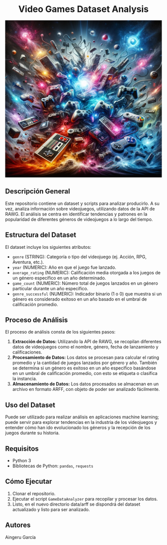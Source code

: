 <div align="center">
  <h1>Video Games Dataset Analysis</h1>
</div>
<div align="center">
  <img src="images/controles.png" width="600" alt="Controles">
</div>

## Descripción General
Este repositorio contiene un dataset y scripts para analizar producirlo. A su vez, analiza información sobre videojuegos, utilizando datos de la API de RAWG. El análisis se centra en identificar tendencias y patrones en la popularidad de diferentes géneros de videojuegos a lo largo del tiempo.

## Estructura del Dataset
El dataset incluye los siguientes atributos:

- `genre` (STRING): Categoría o tipo del videojuego (ej. Acción, RPG, Aventura, etc.).
- `year` (NUMERIC): Año en que el juego fue lanzado.
- `average_rating` (NUMERIC): Calificación media otorgada a los juegos de un género específico en un año determinado.
- `game_count` (NUMERIC): Número total de juegos lanzados en un género particular durante un año específico.
- `genre_successful` (NUMERIC): Indicador binario (1 o 0) que muestra si un género es considerado exitoso en un año basado en el umbral de calificación promedio.

## Proceso de Análisis
El proceso de análisis consta de los siguientes pasos:

1. **Extracción de Datos:** Utilizando la API de RAWG, se recopilan diferentes datos de videojuegos como el nombre, género, fecha de lanzamiento y calificaciones.
2. **Procesamiento de Datos:** Los datos se procesan para calcular el rating promedio y la cantidad de juegos lanzados por género y año. También se determina si un género es exitoso en un año específico basándose en un umbral de calificación promedio, con esto se etiqueta o clasifica la instancia.
3. **Almacenamiento de Datos:** Los datos procesados se almacenan en un archivo en formato ARFF, con objeto de poder ser analizado fácilmente.

## Uso del Dataset
Puede ser utilizado para realizar análisis en aplicaciones machine learning; puede servir para explorar tendencias en la industria de los videojuegos y entender cómo han ido evolucionado los géneros y la recepción de los juegos durante su historia.

## Requisitos
- Python 3
- Bibliotecas de Python: `pandas`, `requests`

## Cómo Ejecutar
1. Clonar el repositorio.
2. Ejecutar el script `GameDataAnalyzer` para recopilar y procesar los datos.
3. Listo, en el nuevo directorio data/arff se dispondrá del dataset actualizado y listo para ser analizado.

## Autores
Aingeru García
